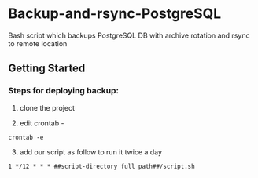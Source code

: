 # Backup-and-rsync-PostgreSQL
Bash script which backups PostgreSQL DB with archive rotation and rsync to remote location

## Getting Started

### Steps for deploying backup:

1. clone the project

2. edit crontab -

```
crontab -e
```
3. add our script as follow to run it twice a day

```
1 */12 * * * ##script-directory full path##/script.sh
```
